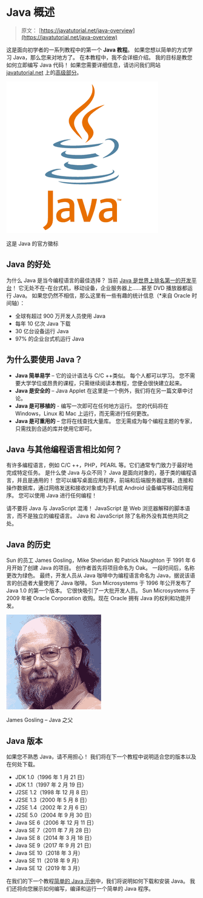 # Java 概述

> 原文： [https://javatutorial.net/java-overview](https://javatutorial.net/java-overview)

这是面向初学者的一系列教程中的第一个 **Java 教程**。 如果您想以简单的方式学习 Java，那么您来对地方了。 在本教程中，我不会详细介绍。 我的目标是教您如何立即编写 Java 代码！ 如果您需要详细信息，请访问我们网站 [javatutorial.net](https://javatutorial.net) 上的[高级部分](https://javatutorial.net/category/java-core)。

![This is the official Java logo](img/fc273e11a76402bf36be8b2c33d55aa6.jpg)

这是 Java 的官方徽标

## Java 的好处

为什么 Java 是当今编程语言的最佳选择？ 当前 [Java 是世界上排名第一的开发平台](http://javatutorial.net/java-is-the-most-popular-programming-language-of-2015)！ 它无处不在-在台式机，移动设备，企业服务器上……甚至 DVD 播放器都运行 Java。 如果您仍然不相信，那么这里有一些有趣的统计信息（*来自 Oracle 时间轴）：

*   全球有超过 900 万开发人员使用 Java
*   每年 10 亿次 Java 下载
*   30 亿台设备运行 Java
*   97% 的企业台式机运行 Java

## 为什么要使用 Java？

*   **Java 简单易学** – 它的设计语法与 C/C ++类似。 每个人都可以学习。 您不需要大学学位或昂贵的课程，只需继续阅读本教程，您便会很快建立起来。
*   **Java 是安全的** – Java Applet 在这里是一个例外，我们将在另一篇文章中讨论。
*   **Java 是可移植的** - 编写一次即可在任何地方运行。 您的代码将在 Windows，Linux 和 Mac 上运行，而无需进行任何更改。
*   **Java 是可重用的** – 您将在线查找大量库。 您无需成为每个编程主题的专家，只需找到合适的库并使用它即可。

## Java 与其他编程语言相比如何？

有许多编程语言，例如 C/C ++，PHP，PEARL 等。它们通常专门致力于最好地完成特定任务。 是什么使 Java 与众不同？ Java 是面向对象的，基于类的编程语言，并且是通用的！ 您可以编写桌面应用程序，前端和后端服务器逻辑，连接和操作数据库，通过网络发送和接收对象或为手机或 Android 设备编写移动应用程序。 您可以使用 Java 进行任何编程！

请不要将 Java 与 JavaScript 混淆！ JavaScript 是 Web 浏览器解释的脚本语言，而不是独立的编程语言。 Java 和 JavaScript 除了名称外没有其他共同之处。

## Java 的历史

Sun 的员工 James Gosling，Mike Sheridan 和 Patrick Naughton 于 1991 年 6 月开始了创建 Java 的项目。 创作者首先将项目命名为 Oak。 一段时间后，名称更改为绿色。 最终，开发人员从 Java 咖啡中为编程语言命名为 Java，据说该语言的创造者大量使用了 Java 咖啡。 Sun Microsystems 于 1996 年公开发布了 Java 1.0 的第一个版本。 它很快吸引了一大批开发人员。 Sun Microsystems 于 2009 年被 Oracle Corporation 收购。现在 Oracle 拥有 Java 的权利和功能开发。

![James Gosling - the father of Java](img/046a7d1175da12605da084da5b0893b8.jpg)

James Gosling – Java 之父

## Java 版本

如果您不熟悉 Java，请不用担心！ 我们将在下一个教程中说明适合您的版本以及在何处下载。

*   JDK 1.0（1996 年 1 月 21 日）
*   JDK 1.1（1997 年 2 月 19 日）
*   J2SE 1.2（1998 年 12 月 8 日）
*   J2SE 1.3（2000 年 5 月 8 日）
*   J2SE 1.4（2002 年 2 月 6 日）
*   J2SE 5.0（2004 年 9 月 30 日）
*   Java SE 6（2006 年 12 月 11 日）
*   Java SE 7（2011 年 7 月 28 日）
*   Java SE 8（2014 年 3 月 18 日）
*   Java SE 9（2017 年 9 月 21 日）
*   Java SE 10（2018 年 3 月）
*   Java SE 11（2018 年 9 月）
*   Java SE 12（2019 年 3 月）

在我们的下一个教程[简单的 Java 示例](http://javatutorial.net/simple-java-example "Simple Java Example")中，我们将说明如何下载和安装 Java。 我们还将向您展示如何编写，编译和运行一个简单的 Java 程序。